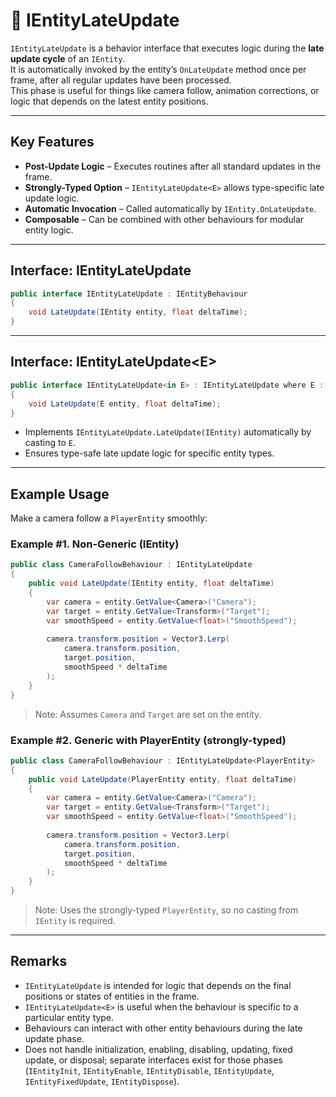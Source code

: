 # 🧩️  IEntityLateUpdate

`IEntityLateUpdate` is a behavior interface that executes logic during the **late update cycle** of an `IEntity`.  
It is automatically invoked by the entity’s `OnLateUpdate` method once per frame, after all regular updates have been processed.  
This phase is useful for things like camera follow, animation corrections, or logic that depends on the latest entity positions.

---

## Key Features

- **Post-Update Logic** – Executes routines after all standard updates in the frame.
- **Strongly-Typed Option** – `IEntityLateUpdate<E>` allows type-specific late update logic.
- **Automatic Invocation** – Called automatically by `IEntity.OnLateUpdate`.
- **Composable** – Can be combined with other behaviours for modular entity logic.

---

## Interface: IEntityLateUpdate

```csharp
public interface IEntityLateUpdate : IEntityBehaviour
{
    void LateUpdate(IEntity entity, float deltaTime);
}
```
---

## Interface: IEntityLateUpdate&lt;E&gt;

```csharp
public interface IEntityLateUpdate<in E> : IEntityLateUpdate where E : IEntity
{
    void LateUpdate(E entity, float deltaTime);
}
```

- Implements `IEntityLateUpdate.LateUpdate(IEntity)` automatically by casting to `E`.
- Ensures type-safe late update logic for specific entity types.

---

## Example Usage
Make a camera follow a `PlayerEntity` smoothly:

### Example #1. Non-Generic (IEntity)
```csharp
public class CameraFollowBehaviour : IEntityLateUpdate
{
    public void LateUpdate(IEntity entity, float deltaTime)
    {
        var camera = entity.GetValue<Camera>("Camera");
        var target = entity.GetValue<Transform>("Target");
        var smoothSpeed = entity.GetValue<float>("SmoothSpeed");
    
        camera.transform.position = Vector3.Lerp(
            camera.transform.position,
            target.position,
            smoothSpeed * deltaTime
        );
    }
}
```

> Note: Assumes `Camera` and `Target` are set on the entity.

### Example #2. Generic with PlayerEntity (strongly-typed)
```csharp
public class CameraFollowBehaviour : IEntityLateUpdate<PlayerEntity>
{
    public void LateUpdate(PlayerEntity entity, float deltaTime)
    {
        var camera = entity.GetValue<Camera>("Camera");
        var target = entity.GetValue<Transform>("Target");
        var smoothSpeed = entity.GetValue<float>("SmoothSpeed");
    
        camera.transform.position = Vector3.Lerp(
            camera.transform.position,
            target.position,
            smoothSpeed * deltaTime
        );
    }
}
```

> Note: Uses the strongly-typed `PlayerEntity`, so no casting from `IEntity` is required.

---

## Remarks

- `IEntityLateUpdate` is intended for logic that depends on the final positions or states of entities in the frame.
- `IEntityLateUpdate<E>` is useful when the behaviour is specific to a particular entity type.
- Behaviours can interact with other entity behaviours during the late update phase.
- Does not handle initialization, enabling, disabling, updating, fixed update, or disposal; separate interfaces exist for those phases (`IEntityInit`, `IEntityEnable`, `IEntityDisable`, `IEntityUpdate`, `IEntityFixedUpdate`, `IEntityDispose`).